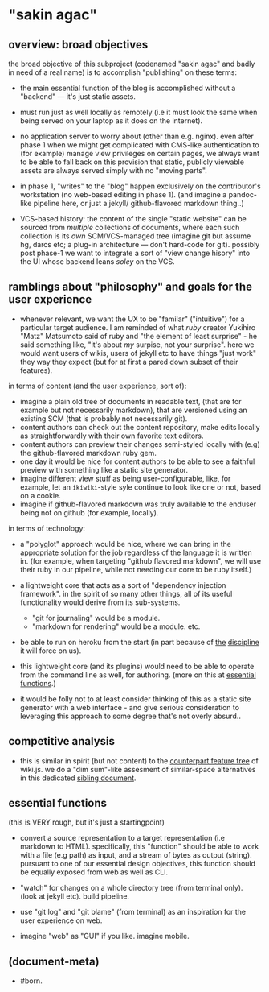 # "sakin agac"

## overview: broad objectives

the broad objective of this subproject (codenamed "sakin agac" and badly
in need of a real name) is to accomplish "publishing" on these terms:

  - the main essential function of the blog is accomplished without a
    "backend" — it's just static assets.

  - must run just as well locally as remotely (i.e it must look the same
    when being served on your laptop as it does on the internet).

  - no application server to worry about (other than e.g. nginx).
    even after phase 1 when we might get complicated with CMS-like
    authentication to (for example) manage view privileges on certain
    pages, we always want to be able to fall back on this provision that
    static, publicly viewable assets are always served simply with no
    "moving parts".

  - in phase 1, "writes" to the "blog" happen exclusively on the
    contributor's workstation (no web-based editing in phase 1).
    (and imagine a pandoc-like pipeline here, or just a jekyll/
    github-flavored markdown thing..)

  - VCS-based history: the content of the single "static website" can be
    sourced from _multiple_ collections of documents, where each such
    collection is its _own_ SCM/VCS-managed tree (imagine git but assume
    hg, darcs etc; a plug-in architecture — don't hard-code for git).
    possibly post phase-1 we want to integrate a sort of "view change
    hisory" into the UI whose backend leans _soley_ on the VCS.




## ramblings about "philosophy" and goals for the user experience

  - whenever relevant, we want the UX to be "familar" ("intuitive") for
    a particular target audience. I am
    reminded of what _ruby_ creator Yukihiro "Matz" Matsumoto said of ruby
    and "the element of least surprise" - he said something like, "it's
    about _my_ surpise, not your surprise". here we would want users of
    wikis, users of jekyll etc to have things "just work" they way they
    expect (but for at first a pared down subset of their features).


in terms of content (and the user experience, sort of):

  - imagine a plain old tree of documents in readable text, (that are for
    example but not necessarily markdown), that are versioned using an
    existing SCM (that is probably not necessarily git).
  - content authors can check out the content repository, make edits
    locally as straightforwardly with their own favorite text editors.
  - content authors can preview their changes semi-styled locally with
    (e.g) the github-flavored markdown ruby gem.
  - one day it would be nice for content authors to be able to see a
    faithful preview with something like a static site generator.
  - imagine different view stuff as being user-configurable, like, for
    example, let an `ikiwiki`-style syle continue to look like one or
    not, based on a cookie.
  - imagine if github-flavored markdown was truly available to the
    enduser being not on github (for example, locally).


in terms of technology:

  - a "polyglot" approach would be nice, where we can bring in the
    appropriate solution for the job regardless of the language it is
    written in. (for example, when targeting "github flavored markdown",
    we will use their ruby in our pipeline, while not needing our core
    to be ruby itself.)

  - a lightweight core that acts as a sort of "dependency injection
    framework". in the spirit of so many other things, all of its
    useful functionality would derive from its sub-systems.
      - "git for journaling" would be a module.
      - "markdown for rendering" would be a module. etc.

  - be able to run on heroku from the start (in part because of
    [the][heroku5] [discipline][heroku3] it will force on us).

  - this lightweight core (and its plugins) would need to be able to
    operate from the command line as well, for authoring. (more on
    this at [essential functions](#essential-functions).)

  - it would be folly not to at least consider thinking of this as
    a static site generator with a web interface - and give serious
    consideration to leveraging this approach to some degree that's
    not overly absurd..




## competitive analysis

  - this is similar in spirit (but not content) to the
    [counterpart feature tree][wikijs2] of wiki.js.
    we do a "dim sum"-like assesment of similar-space alternatives
    in this dedicated [sibling document][sibling1].




## <a name='essential-functions'></a>essential functions

(this is VERY rough, but it's just a startingpoint)

  - convert a source representation to a target representation (i.e
    markdown to HTML). specifically, this "function" should be able to
    work with a file (e.g path) as input, and a stream of bytes as output
    (string). pursuant to one of our essential design objectives, this
    function should be equally exposed from web as well as CLI.

  - "watch" for changes on a whole directory tree (from terminal only).
    (look at jekyll etc). build pipeline.

  - use "git log" and "git blame" (from terminal) as an inspiration for
    the user experience on web.

  - imagine "web" as "GUI" if you like. imagine mobile.




[wikijs2]: https://github.com/Requarks/wiki
[heroku5]: https://devcenter.heroku.com/articles/architecting-apps
[heroku3]: https://12factor.net/
[sibling1]: 404-wiki-app-dim-sum.md




## (document-meta)

  - #born.
